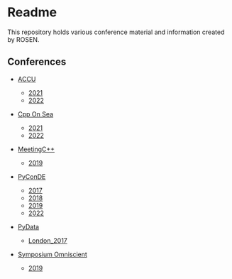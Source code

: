 Readme
======

This repository holds various conference material and information created by ROSEN.

Conferences
-----------

* [ACCU](./ACCU/)
  * [2021](./ACCU/2021/)
  * [2022](./ACCU/2022/)

* [Cpp On Sea](./CppOnSea/)
  * [2021](./CppOnSea/2020/)
  * [2022](./CppOnSea/2022/)

* [MeetingC++](./MeetingC++)

  * [2019](./MeetingC++/2019)

* [PyConDE](./PyConDE)

  * [2017](./PyConDE/2017)
  * [2018](./PyConDE/2018)
  * [2019](./PyConDE/2019)
  * [2022](./PyConDE/2022)

* [PyData](./PyData)

  * [London_2017](./PyData/London_2017)

* [Symposium Omniscient](./Symposium_Omniscient)

  * [2019](./Symposium_Omniscient/2019)
